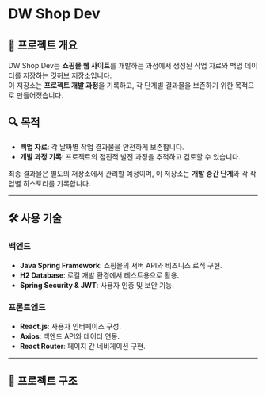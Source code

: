 # DW Shop Dev

## 🛒 프로젝트 개요
DW Shop Dev는 **쇼핑몰 웹 사이트**를 개발하는 과정에서 생성된 작업 자료와 백업 데이터를 저장하는 깃허브 저장소입니다.  
이 저장소는 **프로젝트 개발 과정**을 기록하고, 각 단계별 결과물을 보존하기 위한 목적으로 만들어졌습니다.

## 🔍 목적
- **백업 자료**: 각 날짜별 작업 결과물을 안전하게 보존합니다.
- **개발 과정 기록**: 프로젝트의 점진적 발전 과정을 추적하고 검토할 수 있습니다.

최종 결과물은 별도의 저장소에서 관리할 예정이며, 이 저장소는 **개발 중간 단계**와 각 작업별 히스토리를 기록합니다.

---

## 🛠️ 사용 기술
### **백엔드**
- **Java Spring Framework**: 쇼핑몰의 서버 API와 비즈니스 로직 구현.
- **H2 Database**: 로컬 개발 환경에서 테스트용으로 활용.
- **Spring Security & JWT**: 사용자 인증 및 보안 기능.

### **프론트엔드**
- **React.js**: 사용자 인터페이스 구성.
- **Axios**: 백엔드 API와 데이터 연동.
- **React Router**: 페이지 간 네비게이션 구현.

---

## 📂 프로젝트 구조
